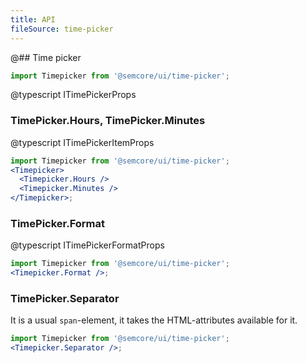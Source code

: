 ```yaml
---
title: API
fileSource: time-picker
---
```


@## Time picker

```jsx
import Timepicker from '@semcore/ui/time-picker';
```

@typescript ITimePickerProps

### TimePicker.Hours, TimePicker.Minutes

@typescript ITimePickerItemProps

```jsx
import Timepicker from '@semcore/ui/time-picker';
<Timepicker>
  <Timepicker.Hours />
  <Timepicker.Minutes />
</Timepicker>;
```

### TimePicker.Format

@typescript ITimePickerFormatProps

```jsx
import Timepicker from '@semcore/ui/time-picker';
<Timepicker.Format />;
```

### TimePicker.Separator

It is a usual `span`-element, it takes the HTML-attributes available for it.

```jsx
import Timepicker from '@semcore/ui/time-picker';
<Timepicker.Separator />;
```
